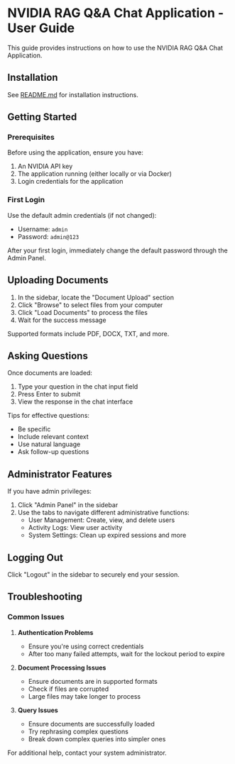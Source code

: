 # NVIDIA RAG Q&A Chat Application - User Guide

This guide provides instructions on how to use the NVIDIA RAG Q&A Chat Application.

## Installation

See [README.md](../README.md) for installation instructions.

## Getting Started

### Prerequisites

Before using the application, ensure you have:

1. An NVIDIA API key
2. The application running (either locally or via Docker)
3. Login credentials for the application

### First Login

Use the default admin credentials (if not changed):
- Username: `admin`
- Password: `admin@123`

After your first login, immediately change the default password through the Admin Panel.

## Uploading Documents

1. In the sidebar, locate the "Document Upload" section
2. Click "Browse" to select files from your computer
3. Click "Load Documents" to process the files
4. Wait for the success message

Supported formats include PDF, DOCX, TXT, and more.

## Asking Questions

Once documents are loaded:

1. Type your question in the chat input field
2. Press Enter to submit
3. View the response in the chat interface

Tips for effective questions:
- Be specific
- Include relevant context
- Use natural language
- Ask follow-up questions

## Administrator Features

If you have admin privileges:

1. Click "Admin Panel" in the sidebar
2. Use the tabs to navigate different administrative functions:
   - User Management: Create, view, and delete users
   - Activity Logs: View user activity
   - System Settings: Clean up expired sessions and more

## Logging Out

Click "Logout" in the sidebar to securely end your session.

## Troubleshooting

### Common Issues

1. **Authentication Problems**
   - Ensure you're using correct credentials
   - After too many failed attempts, wait for the lockout period to expire

2. **Document Processing Issues**
   - Ensure documents are in supported formats
   - Check if files are corrupted
   - Large files may take longer to process

3. **Query Issues**
   - Ensure documents are successfully loaded
   - Try rephrasing complex questions
   - Break down complex queries into simpler ones

For additional help, contact your system administrator.
